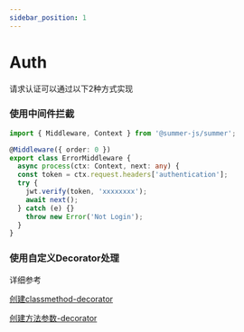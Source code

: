 ```yaml
---
sidebar_position: 1
---
```


# Auth

请求认证可以通过以下2种方式实现

### 使用中间件拦截

```ts
import { Middleware, Context } from '@summer-js/summer';

@Middleware({ order: 0 })
export class ErrorMiddleware {
  async process(ctx: Context, next: any) {
  const token = ctx.request.headers['authentication'];
  try {
    jwt.verify(token, 'xxxxxxxx');
    await next();
  } catch (e) {}
    throw new Error('Not Login');
  }
}
```


### 使用自定义Decorator处理

详细参考

[创建classmethod-decorator](/docs/fundamentals/custom-decorator#创建classmethod-decorator)

[创建方法参数-decorator](/docs/fundamentals/custom-decorator#创建方法参数-decorator)